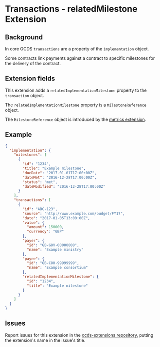 # Transactions - relatedMilestone Extension

## Background

In core OCDS `transactions` are a property of the `implementation` object.

Some contracts link payments against a contract to specific milestones for the delivery of the contract.

## Extension fields

This extension adds a `relatedImplementationMilestone` property to the `transaction` object.

The `relatedImplementationMilestone` property is a `MilestoneReference` object.

The `MilestoneReference` object is introduced by the [metrics extension](https://github.com/open-contracting/ocds_metrics_extension).

## Example

```json
{
  "implementation": {
    "milestones": [
      {
        "id": "1234",
        "title": "Example milestone",
        "dueDate": "2017-01-01T17:00:00Z",
        "dateMet": "2016-12-28T17:00:00Z",
        "status": "met",
        "dateModified": "2016-12-28T17:00:00Z"
      }
    ],
    "transactions": [
      {
        "id": "ABC-123",
        "source": "http://www.example.com/budget/FY17",
        "date": "2017-01-05T13:00:00Z",
        "value": {
          "amount": 150000,
          "currency": "GBP"
        },
        "payer": {
          "id": "GB-GOV-00000000",
          "name": "Example ministry"
        },
        "payee": {
          "id": "GB-COH-99999999",
          "name": "Example consortium"
        },
        "relatedImplementationMilestone": {
          "id": "1234",
          "title": "Example milestone"
        }
      }
    ]
  }
}
```

## Issues

Report issues for this extension in the [ocds-extensions repository](https://github.com/open-contracting/ocds-extensions/issues), putting the extension's name in the issue's title.
